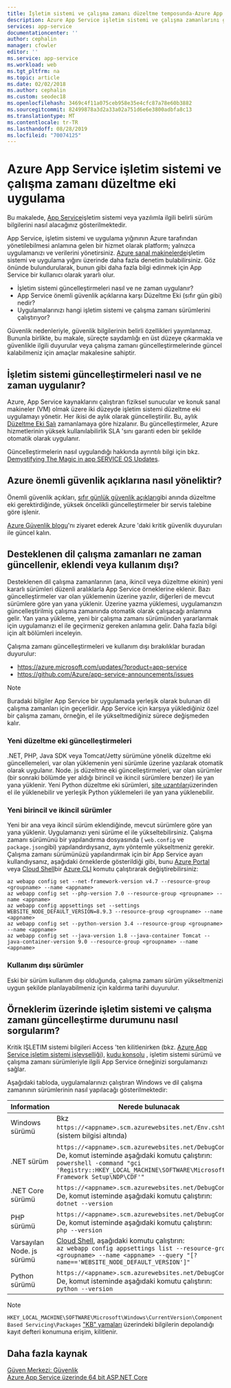 ```yaml
---
title: İşletim sistemi ve çalışma zamanı düzeltme temposunda-Azure App Service | Microsoft Docs
description: Azure App Service işletim sistemi ve çalışma zamanlarını güncelleştirme ve güncelleştirme duyurularını nasıl alabileceğiniz açıklanmaktadır.
services: app-service
documentationcenter: ''
author: cephalin
manager: cfowler
editor: ''
ms.service: app-service
ms.workload: web
ms.tgt_pltfrm: na
ms.topic: article
ms.date: 02/02/2018
ms.author: cephalin
ms.custom: seodec18
ms.openlocfilehash: 3469c4f11a075ceb958e35e4cfc87a78e60b3882
ms.sourcegitcommit: 82499878a3d2a33a02a751d6e6e3800adbfa8c13
ms.translationtype: MT
ms.contentlocale: tr-TR
ms.lasthandoff: 08/28/2019
ms.locfileid: "70074125"
---
```

# <a name="os-and-runtime-patching-in-azure-app-service"></a>Azure App Service işletim sistemi ve çalışma zamanı düzeltme eki uygulama

Bu makalede, [App Service](overview.md)işletim sistemi veya yazılımla ilgili belirli sürüm bilgilerini nasıl alacağınız gösterilmektedir. 

App Service, işletim sistemi ve uygulama yığınının Azure tarafından yönetilebilmesi anlamına gelen bir hizmet olarak platform; yalnızca uygulamanızı ve verilerini yönetirsiniz. [Azure sanal makinelerde](https://docs.microsoft.com/azure/virtual-machines/)işletim sistemi ve uygulama yığını üzerinde daha fazla denetim bulabilirsiniz. Göz önünde bulundurularak, bunun gibi daha fazla bilgi edinmek için App Service bir kullanıcı olarak yararlı olur.

-   İşletim sistemi güncelleştirmeleri nasıl ve ne zaman uygulanır?
-   App Service önemli güvenlik açıklarına karşı Düzeltme Eki (sıfır gün gibi) nedir?
-   Uygulamalarınızı hangi işletim sistemi ve çalışma zamanı sürümlerini çalıştırıyor?

Güvenlik nedenleriyle, güvenlik bilgilerinin belirli özellikleri yayımlanmaz. Bununla birlikte, bu makale, süreçte saydamlığı en üst düzeye çıkarmakla ve güvenlikle ilgili duyurular veya çalışma zamanı güncelleştirmelerinde güncel kalabilmeniz için amaçlar makalesine sahiptir.

## <a name="how-and-when-are-os-updates-applied"></a>İşletim sistemi güncelleştirmeleri nasıl ve ne zaman uygulanır?

Azure, App Service kaynaklarını çalıştıran fiziksel sunucular ve konuk sanal makineler (VM) olmak üzere iki düzeyde işletim sistemi düzeltme eki uygulamayı yönetir. Her ikisi de aylık olarak güncelleştirilir. Bu, aylık [Düzeltme Eki Salı](https://technet.microsoft.com/security/bulletins.aspx) zamanlamaya göre hizalanır. Bu güncelleştirmeler, Azure hizmetlerinin yüksek kullanılabilirlik SLA 'sını garanti eden bir şekilde otomatik olarak uygulanır. 

Güncelleştirmelerin nasıl uygulandığı hakkında ayrıntılı bilgi için bkz. [Demystifying The Magic in app SERVICE OS Updates](https://azure.github.io/AppService/2018/01/18/Demystifying-the-magic-behind-App-Service-OS-updates.html).

## <a name="how-does-azure-deal-with-significant-vulnerabilities"></a>Azure önemli güvenlik açıklarına nasıl yöneliktir?

Önemli güvenlik açıkları, [sıfır günlük güvenlik açıkları](https://wikipedia.org/wiki/Zero-day_(computing))gibi anında düzeltme eki gerektirdiğinde, yüksek öncelikli güncelleştirmeler bir servis talebine göre işlenir.

[Azure Güvenlik blogu](https://azure.microsoft.com/blog/topics/security/)'nı ziyaret ederek Azure 'daki kritik güvenlik duyuruları ile güncel kalın. 

## <a name="when-are-supported-language-runtimes-updated-added-or-deprecated"></a>Desteklenen dil çalışma zamanları ne zaman güncellenir, eklendi veya kullanım dışı?

Desteklenen dil çalışma zamanlarının (ana, ikincil veya düzeltme ekinin) yeni kararlı sürümleri düzenli aralıklarla App Service örneklerine eklenir. Bazı güncelleştirmeler var olan yüklemenin üzerine yazılır, diğerleri de mevcut sürümlere göre yan yana yüklenir. Üzerine yazma yüklemesi, uygulamanızın güncelleştirilmiş çalışma zamanında otomatik olarak çalışacağı anlamına gelir. Yan yana yükleme, yeni bir çalışma zamanı sürümünden yararlanmak için uygulamanızı el ile geçirmeniz gereken anlamına gelir. Daha fazla bilgi için alt bölümleri inceleyin.

Çalışma zamanı güncelleştirmeleri ve kullanım dışı bırakılıklar buradan duyurulur:

- https://azure.microsoft.com/updates/?product=app-service 
- https://github.com/Azure/app-service-announcements/issues

> [!NOTE] 
> Buradaki bilgiler App Service bir uygulamada yerleşik olarak bulunan dil çalışma zamanları için geçerlidir. App Service için karşıya yüklediğiniz özel bir çalışma zamanı, örneğin, el ile yükseltmediğiniz sürece değişmeden kalır.
>
>

### <a name="new-patch-updates"></a>Yeni düzeltme eki güncelleştirmeleri

.NET, PHP, Java SDK veya Tomcat/Jetty sürümüne yönelik düzeltme eki güncellemeleri, var olan yüklemenin yeni sürümle üzerine yazılarak otomatik olarak uygulanır. Node. js düzeltme eki güncelleştirmeleri, var olan sürümler (bir sonraki bölümde yer aldığı birincil ve ikincil sürümlere benzer) ile yan yana yüklenir. Yeni Python düzeltme eki sürümleri, [site uzantıları](https://www.siteextensions.net/packages?q=Tags%3A%22python%22)üzerinden el ile yüklenebilir ve yerleşik Python yüklemeleri ile yan yana yüklenebilir.

### <a name="new-major-and-minor-versions"></a>Yeni birincil ve ikincil sürümler

Yeni bir ana veya ikincil sürüm eklendiğinde, mevcut sürümlere göre yan yana yüklenir. Uygulamanızı yeni sürüme el ile yükseltebilirsiniz. Çalışma zamanı sürümünü bir yapılandırma dosyasında ( `web.config` ve `package.json`gibi) yapılandırdıysanız, aynı yöntemle yükseltmeniz gerekir. Çalışma zamanı sürümünüzü yapılandırmak için bir App Service ayarı kullandıysanız, aşağıdaki örneklerde gösterildiği gibi, bunu [Azure Portal](https://portal.azure.com) veya [Cloud Shell](../cloud-shell/overview.md)bir [Azure CLI](https://docs.microsoft.com/cli/azure/get-started-with-azure-cli) komutu çalıştırarak değiştirebilirsiniz:

```azurecli-interactive
az webapp config set --net-framework-version v4.7 --resource-group <groupname> --name <appname>
az webapp config set --php-version 7.0 --resource-group <groupname> --name <appname>
az webapp config appsettings set --settings WEBSITE_NODE_DEFAULT_VERSION=8.9.3 --resource-group <groupname> --name <appname>
az webapp config set --python-version 3.4 --resource-group <groupname> --name <appname>
az webapp config set --java-version 1.8 --java-container Tomcat --java-container-version 9.0 --resource-group <groupname> --name <appname>
```

### <a name="deprecated-versions"></a>Kullanım dışı sürümler  

Eski bir sürüm kullanım dışı olduğunda, çalışma zamanı sürüm yükseltmenizi uygun şekilde planlayabilmeniz için kaldırma tarihi duyurulur. 

## <a name="how-can-i-query-os-and-runtime-update-status-on-my-instances"></a>Örneklerim üzerinde işletim sistemi ve çalışma zamanı güncelleştirme durumunu nasıl sorgularım?  

Kritik IŞLETIM sistemi bilgileri Access 'ten kilitlenirken (bkz. [Azure App Service işletim sistemi işlevselliği](operating-system-functionality.md)), [kudu konsolu](https://github.com/projectkudu/kudu/wiki/Kudu-console) , işletim sistemi sürümü ve çalışma zamanı sürümleriyle ilgili App Service örneğinizi sorgulamanızı sağlar. 

Aşağıdaki tabloda, uygulamalarınızı çalıştıran Windows ve dil çalışma zamanının sürümlerinin nasıl yapılacağı gösterilmektedir:

| Information | Nerede bulunacak | 
|-|-|
| Windows sürümü | Bkz `https://<appname>.scm.azurewebsites.net/Env.cshtml` . (sistem bilgisi altında) |
| .NET sürüm | `https://<appname>.scm.azurewebsites.net/DebugConsole`' De, komut isteminde aşağıdaki komutu çalıştırın: <br>`powershell -command "gci 'Registry::HKEY_LOCAL_MACHINE\SOFTWARE\Microsoft\Net Framework Setup\NDP\CDF'"` |
| .NET Core sürümü | `https://<appname>.scm.azurewebsites.net/DebugConsole`' De, komut isteminde aşağıdaki komutu çalıştırın: <br> `dotnet --version` |
| PHP sürümü | `https://<appname>.scm.azurewebsites.net/DebugConsole`' De, komut isteminde aşağıdaki komutu çalıştırın: <br> `php --version` |
| Varsayılan Node. js sürümü | [Cloud Shell](../cloud-shell/overview.md), aşağıdaki komutu çalıştırın: <br> `az webapp config appsettings list --resource-group <groupname> --name <appname> --query "[?name=='WEBSITE_NODE_DEFAULT_VERSION']"` |
| Python sürümü | `https://<appname>.scm.azurewebsites.net/DebugConsole`' De, komut isteminde aşağıdaki komutu çalıştırın: <br> `python --version` |  

> [!NOTE]  
> `HKEY_LOCAL_MACHINE\SOFTWARE\Microsoft\Windows\CurrentVersion\Component Based Servicing\Packages` ["KB" yamaları](https://docs.microsoft.com/security-updates/SecurityBulletins/securitybulletins) üzerindeki bilgilerin depolandığı kayıt defteri konumuna erişim, kilitlenir.
>
>

## <a name="more-resources"></a>Daha fazla kaynak

[Güven Merkezi: Güvenlik](https://www.microsoft.com/en-us/trustcenter/security)  
[Azure App Service üzerinde 64 bit ASP.NET Core](https://gist.github.com/glennc/e705cd85c9680d6a8f1bdb62099c7ac7)
